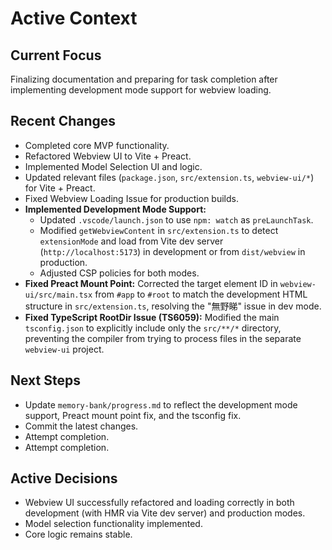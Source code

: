 # Active Context

## Current Focus
Finalizing documentation and preparing for task completion after implementing development mode support for webview loading.

## Recent Changes
- Completed core MVP functionality.
- Refactored Webview UI to Vite + Preact.
- Implemented Model Selection UI and logic.
- Updated relevant files (`package.json`, `src/extension.ts`, `webview-ui/*`) for Vite + Preact.
- Fixed Webview Loading Issue for production builds.
- **Implemented Development Mode Support:**
    - Updated `.vscode/launch.json` to use `npm: watch` as `preLaunchTask`.
    - Modified `getWebviewContent` in `src/extension.ts` to detect `extensionMode` and load from Vite dev server (`http://localhost:5173`) in development or from `dist/webview` in production.
    - Adjusted CSP policies for both modes.
- **Fixed Preact Mount Point:** Corrected the target element ID in `webview-ui/src/main.tsx` from `#app` to `#root` to match the development HTML structure in `src/extension.ts`, resolving the "無野睇" issue in dev mode.
- **Fixed TypeScript RootDir Issue (TS6059):** Modified the main `tsconfig.json` to explicitly include only the `src/**/*` directory, preventing the compiler from trying to process files in the separate `webview-ui` project.

## Next Steps
- Update `memory-bank/progress.md` to reflect the development mode support, Preact mount point fix, and the tsconfig fix.
- Commit the latest changes.
- Attempt completion.
- Attempt completion.

## Active Decisions
- Webview UI successfully refactored and loading correctly in both development (with HMR via Vite dev server) and production modes.
- Model selection functionality implemented.
- Core logic remains stable.